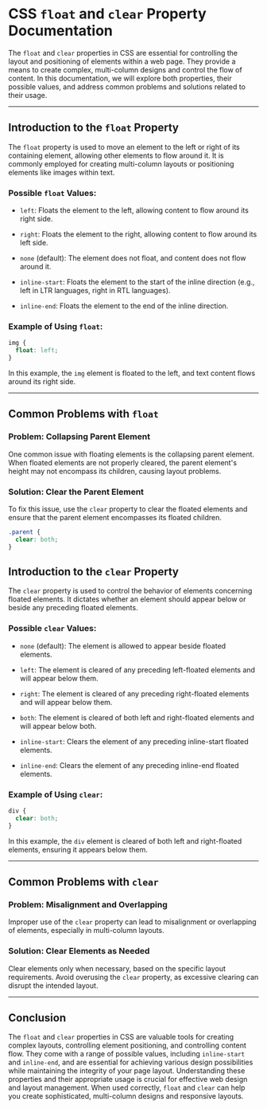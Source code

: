 # CSS `float` and `clear` Property Documentation

The `float` and `clear` properties in CSS are essential for controlling the layout and positioning of elements within a web page. They provide a means to create complex, multi-column designs and control the flow of content. In this documentation, we will explore both properties, their possible values, and address common problems and solutions related to their usage.

---

## Introduction to the `float` Property

The `float` property is used to move an element to the left or right of its containing element, allowing other elements to flow around it. It is commonly employed for creating multi-column layouts or positioning elements like images within text.

### Possible `float` Values:

- `left`: Floats the element to the left, allowing content to flow around its right side.

- `right`: Floats the element to the right, allowing content to flow around its left side.

- `none` (default): The element does not float, and content does not flow around it.

- `inline-start`: Floats the element to the start of the inline direction (e.g., left in LTR languages, right in RTL languages).

- `inline-end`: Floats the element to the end of the inline direction.

### Example of Using `float`:

```css
img {
  float: left;
}
```

In this example, the `img` element is floated to the left, and text content flows around its right side.

---

## Common Problems with `float`

### Problem: Collapsing Parent Element

One common issue with floating elements is the collapsing parent element. When floated elements are not properly cleared, the parent element's height may not encompass its children, causing layout problems.

### Solution: Clear the Parent Element

To fix this issue, use the `clear` property to clear the floated elements and ensure that the parent element encompasses its floated children.

```css
.parent {
  clear: both;
}
```

## Introduction to the `clear` Property

The `clear` property is used to control the behavior of elements concerning floated elements. It dictates whether an element should appear below or beside any preceding floated elements.

### Possible `clear` Values:

- `none` (default): The element is allowed to appear beside floated elements.

- `left`: The element is cleared of any preceding left-floated elements and will appear below them.

- `right`: The element is cleared of any preceding right-floated elements and will appear below them.

- `both`: The element is cleared of both left and right-floated elements and will appear below both.

- `inline-start`: Clears the element of any preceding inline-start floated elements.

- `inline-end`: Clears the element of any preceding inline-end floated elements.

### Example of Using `clear`:

```css
div {
  clear: both;
}
```

In this example, the `div` element is cleared of both left and right-floated elements, ensuring it appears below them.

---

## Common Problems with `clear`

### Problem: Misalignment and Overlapping

Improper use of the `clear` property can lead to misalignment or overlapping of elements, especially in multi-column layouts.

### Solution: Clear Elements as Needed

Clear elements only when necessary, based on the specific layout requirements. Avoid overusing the `clear` property, as excessive clearing can disrupt the intended layout.

---

## Conclusion

The `float` and `clear` properties in CSS are valuable tools for creating complex layouts, controlling element positioning, and controlling content flow. They come with a range of possible values, including `inline-start` and `inline-end`, and are essential for achieving various design possibilities while maintaining the integrity of your page layout. Understanding these properties and their appropriate usage is crucial for effective web design and layout management. When used correctly, `float` and `clear` can help you create sophisticated, multi-column designs and responsive layouts.
